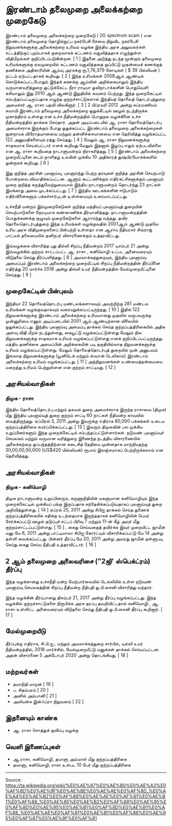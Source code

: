 # இரண்டாம் தலைமுறை அலைக்கற்றை முறைகேடு

இரண்டாம் தலைமுறை அலைக்கற்றை முறைகேடு ( 2G spectrum scam ) என இரண்டாம் தலைமுறை தொழில்நுட்ப நகர்பேசி சேவை நிறுவிட நகர்பேசி நிறுவனங்களுக்கு அலைக்கற்றை உரிமம் வழங்க இந்திய அரசு அலுவலர்கள் சட்டத்திற்குப் புறம்பாகக் குறைவாகக் கட்டணம் வசூலித்ததாக எழுந்துள்ள விதிமீறல்கள் குறிப்பிடப்படுகின்றன. [ 1 ] இதனை அடுத்து நடந்த மூன்றாம் தலைமுறை உரிமங்களுக்கு ஏலமுறையில் கட்டணம் வசூலித்ததை ஒப்பிட்டு முதன்மைக் கணக்குத் தணிக்கை அதிகாரியின் ஆய்வு அரசுக்கு ரூ.1,76,379 கோடிகள் ( $ 39 பில்லியன் ) நட்டம் ஏற்பட்டதாகக் கூறியது. [ 2 ] இந்த உரிமங்கள் 2008ஆம் ஆண்டில் கொடுக்கப்பட்டபோதும் இந்தக் கணக்கு ஆய்வின் அறிக்கையாலும் இந்திய வருமானவரித்துறை ஒட்டுக்கேட்ட நீரா ராடியா ஒலிநாடாக்களின் பொதுவெளி கசிவாலும் இது 2010 ஆம் ஆண்டு இறுதியில் கவனம் பெற்றது. இந்த முறைகேட்டில் சம்பந்தப்பட்டிருப்பதாக எழுந்த குற்றச்சாட்டுகளால் இந்தியத் தொலைத் தொடர்புத்துறை அமைச்சர் ஆ. ராசா பதவி விலகினார். [ 3 ] 2 பிப்ரவரி 2012 அன்று சுப்ரமணியம் சுவாமி இரண்டாம் தலைமுறை அலைக்கற்றை ஒதுக்கீட்டில் ஊழல் நடந்திருக்க முகாந்திரம் உள்ளது என உச்ச நீதிமன்றத்தில் பொதுநல வழக்கினை உச்ச நீதிமன்றத்தில் தாக்கல் செய்தார். அதன் அடிப்படையில் ஆ. ராசா தொலைத்தொடர்பு அமைச்சராக இருக்கும் போது ஒதுக்கப்பட்ட இரண்டாம் தலைமுறை அலைக்கற்றைகள் ஜனநாயக விரோதமானவை மற்றும் தன்னிச்சையானவை என தெரிவித்து வழங்கப்பட்ட 122 அனுமதிகளையும் ரத்து செய்தது. [ 4 ] மேலும் ஆ. ராசா நிறுவனக்களுக்கு சாதகமாக செயல்பட்டார் எனக் கூறியது மேலும் இதனால் இழப்பு எதும் ஏற்படவில்லை என ஆ. ராசா கூறியதை நாடாளுமன்றம் நிராகரித்தது. [ 5 ] இரண்டாம் அலைக்கற்றை முறையீட்டினை டைம் நாளிதழ் உலகின் முக்கிய 10 அதிகாரத் துஷ்பிரயோகங்களில் ஒன்றாகக் கூறியது. [ 6 ]

இது குறித்த அரசின் புலனாய்வு, புலனாய்ந்து பெற்ற தரவுகள் குறித்த அரசின் செயற்பாடு போன்றவை விவாதிக்கப்பட்டன. ஆளும் கூட்டணிக்கும் எதிர்கட்சிகளுக்கும் புலனாயும் முறை குறித்த கருத்துவேற்றுமையால் இந்திய நாடாளுமன்றம் தொடர்ந்து 23 நாட்கள் இயங்காது அவை முடக்கப்பட்டது. [ 7 ] இந்திய ஊடகங்களின் ஈடுபாடும் எதிர்வினைகளும் பக்கச்சார்புடன் உள்ளமையும் உரையாடப்பட்டது.

உச்சநீதி மன்றம் இம்முறைகேடுகள் குறித்த மத்தியப் புலனாய்வுத் துறையின் செயற்பாடுகளை நேரடியாக கண்காணிக்க தீர்மானித்தது. நாடாளுமன்றத்தின் பொதுக்கணக்கு குழுவும் முறைகேடுகளை ஆராய்ந்து வந்தது. தவிர தொலைதொடர்புத்துறை இந்த உரிமங்கள் வழங்குவதில் 2001ஆம் ஆண்டு முதலே உரிய அரசு விதிமுறைகளைப் பின்பற்றி உள்ளதா என ஆராய நீதியரசர் சிவ்ராஜ் பாட்டீல் தலைமையில் தனிநபர் விசாரணைக்கும் உத்தரவிட்டது.

இவ்வழக்கை விசாரித்த புது தில்லி சிறப்பு நீதிமன்றம் 2017 டிசம்பர் 21 அன்று இவ்வழக்கில் குற்றம் சாட்டப்பட்ட ஆ. ராசா , கனிமொழி உட்பட அனைவரையும் விடுதலை செய்து தீர்ப்பளித்தது. [ 8 ] அமலாக்கத்துறையும், இந்திய புலனாய்வு அமைப்பும் இரண்டாம் அலைக்கற்றை முறையீட்டில் சிறப்பு நீதிமன்றத்தின் தீர்ப்பினை எதிர்த்து 20 மார்ச்சு 2018 அன்று தில்லி உயர் நீதிமன்றத்தில் மேல்முறையீட்டினை செய்தது. [ 9 ]

## முறைகேட்டின் பின்புலம்

இந்தியா 22 தொலைத்தொடர்பு மண்டலங்களாகவும் அவற்றிற்கு 281 மண்டல உரிமங்கள் வழங்குவதாகவும் வரையறுக்கப்பட்டிருந்தது. [ 10 ] இதில் 122 நிறுவனக்களுக்கு இரண்டாம் அலைக்கற்றை உரிமமானது முதலில் வருபவருக்கு முன்னுரிமை எனும் அடிப்படையில் 2001 ஆம் ஆண்டிற்கான விலையில் ஒதுக்கப்பட்டது. இந்திய புலனாய்வு அமைப்பு தாக்கல் செய்த குற்றப்பத்திரிகையில் அதிக அளவு விதி மீறல் நடந்துள்ளது, கையூட்டு வழங்கப்பட்டுள்ளது மேலும் நில நிறுவனக்களுக்கு சாதகமாக உரிமம் வழங்கப்பட்டுள்ளது எனக் குறிப்பிடப்பட்டிருந்தது. மத்திய தணிக்கை அமைப்பின் அறிக்கையின் படி தகுதியில்லாத நிறுவனக்களுக்கு உரிமம் வழங்கப்பட்டுள்ளது. மேலும் தொலைத்தொடர்புத் துறையில் முன் அனுபவம் இல்லாத நிறுவனக்களுக்கு (யூனிடெக் மற்றும் ஸ்வான் டெலிகாம்) இரண்டாம் அலைக்கற்றை உரிமம் வழங்கப்பட்டது. [ 11 ] அந்நிறுவனங்கள் உண்மைத்தன்மையை மறைத்து உரிமம் பெற்றுள்ளன என குற்றம் சாட்டியது. [ 12 ]

## அரசியல்வாதிகள்

### திமுக - ராசா

இந்திய தொலைத்தொடர்பு மற்றும் தகவல் துறை அமைச்சராக இருந்த ராசாவை (திமுக) மீது இந்திய புலனாய்வுத் துறை குற்றம் சாட்டி 60 நாட்கள் நீதிமன்ற காவலில் வைத்திருந்தது. ஏப்பிரல் 3, 2011 அன்று இவருக்கு எதிராக 80,000 பக்கங்கள் உடைய குற்றப்பத்திரிகை சமர்ப்பிக்கப்பட்டது. [ 13 ] இவரும் திமுகவின் பல முக்கிய உறுப்பினர்களும் இந்த முறைக்கேட்டில் சம்பந்தப்பட்டுள்ளார்கள். நடுவண் புலனாய்வுச் செயலகம் மற்றும் வருமான வரித்துறை இணைந்த நடத்திய விசாரணையில் அலைக்கற்றை ஒப்பந்தத்திற்கான கடைசித் தேதியை முன்னதாக மாற்றியதற்கு 30,00,00,00,000 (US$420 மில்லியன்) ரூபாய் இலஞ்சமாகப் பெற்றிருக்கலாம் என தெரிவித்தது.

## அரசியல்வாதிகள்

### திமுக - கனிமொழி

திமுக நாடாளுமன்ற உறுப்பினரும், கருணாநிதியின் மகளுமான கனிமொழியும் இந்த முறைக்கேட்டில் முக்கியப் பங்கு இருப்பதாக சந்தேகிக்கப்படுவதாகப் புலனாய்வுத் துறை அறிவித்துள்ளது. [ 14 ] ஏப்ரல் 25, 2011 அன்று சிபிஐ தாக்கல் செய்த துணைக் குற்றப்பத்திரிகையில் சதிக்கு உடந்தையாக இருந்ததாகக் கனிமொழியின் பெயர் சேர்க்கப்பட்டு ஊழல் தடுப்புச் சட்டப் பிரிவு 7 மற்றும் 11-ன் கீழ் அவர் மீது குற்றம்சாட்டப்பட்டுள்ளது. [ 15 ] . கைது செய்வதைத் தவிர்க்க இவர் முறையிட்ட ஜாமீன் மனு மே 6, 2011 அன்று பாட்டியாலா சிபிஐ கோர்ட்டில் விசாரிக்கப்பட்டு மே 14 அன்று தள்ளி வைக்கப்பட்டது. பின்னர் தீர்ப்பு மே 20, 2011 அன்று அவரது ஜாமீன் தள்ளுபடி செய்து கைது செய்ய நீதிபதி உத்தரவிட்டார். [ 16 ]

## 2 ஆம் தலைமுறை அலைவரிசை ("2ஜி' ஸ்பெக்ட்ரம்) தீர்ப்பு

இந்த வழக்கானது உச்சநீதி மன்ற மேற்பார்வையில் டெல்லியில் உள்ள நடுவண் புலனாய்வு செயலகத்தின் சிறப்பு நீதிமன்ற நீதிபதி ஓ.பி.சைனி விசாரித்து வந்தார்.

இந்த வழக்கின் தீர்ப்பானது திசம்பர் 21, 2017 அன்று தீர்ப்பு வழங்கப்பட்டது. இந்த வழக்கில் குற்றச்சாட்டுகளை நிரூபிக்க அரசு தரப்பு தவறிவிட்டதால் கனிமொழி , ஆ. ராசா உள்ளிட்ட அனைவரையும் விடுதலை செய்து நீதிபதி ஓ.பி.சைனி தீர்ப்பு கூறினார். [ 17 ]

## மேல்முறையீடு

தீர்ப்புக்கு எதிராக, சி.பி.ஐ., மற்றும் அமலாக்கத்துறை சார்பில், டில்லி உயர் நீதிமன்றத்தில், 2018 மார்ச்சில், மேல்முறையீட்டு மனுக்கள் தாக்கல் செய்யப்பட்டன. அதன் விசாரணை 5 அக்டோபர் 2020 அன்று தொடங்கியது. [ 18 ]

## மற்றவர்கள்

- தயாநிதி மாறன் [ 19 ]
- ப. சிதம்பரம் [ 20 ]
- அனில் அம்பானி [ 21 ]
- அலியன்சு இன்ஃப்ரா நிறுவனம் [ 22 ]

## இதனையும் காண்க

- ஆ. ராசா சொத்துக் குவிப்பு வழக்கு

## வெளி இணைப்புகள்

- ஆ.ராசா, கனிமொழி, தயாளு அம்மாள் மீது குற்றப்பத்திரிகை
- தயாளு, கனிமொழி, ராசா உள்பட 10 பேர் மீது குற்றப்பத்திரிகை

---
Source: https://ta.wikipedia.org/wiki/%E0%AE%87%E0%AE%B0%E0%AE%A3%E0%AF%8D%E0%AE%9F%E0%AE%BE%E0%AE%AE%E0%AF%8D_%E0%AE%A4%E0%AE%B2%E0%AF%88%E0%AE%AE%E0%AF%81%E0%AE%B1%E0%AF%88_%E0%AE%85%E0%AE%B2%E0%AF%88%E0%AE%95%E0%AF%8D%E0%AE%95%E0%AE%B1%E0%AF%8D%E0%AE%B1%E0%AF%88_%E0%AE%AE%E0%AF%81%E0%AE%B1%E0%AF%88%E0%AE%95%E0%AF%87%E0%AE%9F%E0%AF%81
